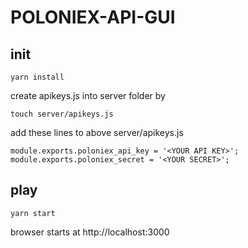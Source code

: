 # POLONIEX-API-GUI

## init
```` yarn install ````

create apikeys.js into server folder by

```` touch server/apikeys.js ````

add these lines to above server/apikeys.js

```
module.exports.poloniex_api_key = '<YOUR API KEY>';
module.exports.poloniex_secret = '<YOUR SECRET>';
```

## play
```` yarn start ````

browser starts at http://localhost:3000